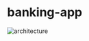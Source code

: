 # banking-app
![architecture](https://github.com/user-attachments/assets/67327d6d-40c1-4dec-a001-ac252187576b)

